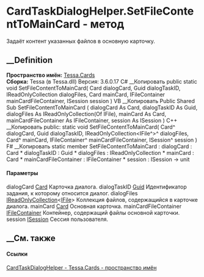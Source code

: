 # CardTaskDialogHelper.SetFileContentToMainCard - метод
Задаёт контент указанных файлов в основную карточку.
## __Definition
 **Пространство имён:** [Tessa.Cards](N_Tessa_Cards.htm)  
 **Сборка:** Tessa (в Tessa.dll) Версия: 3.6.0.17
C# __Копировать
     public static void SetFileContentToMainCard(
    	Card dialogCard,
    	Guid dialogTaskID,
    	IReadOnlyCollection<IFile> dialogFiles,
    	Card mainCard,
    	IFileContainer mainCardFileContainer,
    	ISession session
    )
VB __Копировать
     Public Shared Sub SetFileContentToMainCard ( 
    	dialogCard As Card,
    	dialogTaskID As Guid,
    	dialogFiles As IReadOnlyCollection(Of IFile),
    	mainCard As Card,
    	mainCardFileContainer As IFileContainer,
    	session As ISession
    )
C++ __Копировать
     public:
    static void SetFileContentToMainCard(
    	Card^ dialogCard, 
    	Guid dialogTaskID, 
    	IReadOnlyCollection<IFile^>^ dialogFiles, 
    	Card^ mainCard, 
    	IFileContainer^ mainCardFileContainer, 
    	ISession^ session
    )
F# __Копировать
     static member SetFileContentToMainCard : 
            dialogCard : Card * 
            dialogTaskID : Guid * 
            dialogFiles : IReadOnlyCollection<IFile> * 
            mainCard : Card * 
            mainCardFileContainer : IFileContainer * 
            session : ISession -> unit 
#### Параметры
dialogCard [Card](T_Tessa_Cards_Card.htm)
    Карточка диалога.
dialogTaskID [Guid](https://learn.microsoft.com/dotnet/api/system.guid)
    Идентификатор задания, к которому относится диалог.
dialogFiles
[IReadOnlyCollection](https://learn.microsoft.com/dotnet/api/system.collections.generic.ireadonlycollection-1)<[IFile](T_Tessa_Files_IFile.htm)>
    Коллекция файлов, содержащийся в карточке диалога.
mainCard [Card](T_Tessa_Cards_Card.htm)
    Основная карточка.
mainCardFileContainer [IFileContainer](T_Tessa_Files_IFileContainer.htm)
    Контейнер, содержащий файлы основной карточки.
session [ISession](T_Tessa_Platform_Runtime_ISession.htm)
Сессия пользователя.
## __См. также
#### Ссылки
[CardTaskDialogHelper - ](T_Tessa_Cards_CardTaskDialogHelper.htm)
[Tessa.Cards - пространство имён](N_Tessa_Cards.htm)
